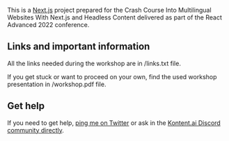 This is a [Next.js](https://nextjs.org/) project prepared for the Crash Course Into Multilingual Websites With Next.js and Headless Content delivered as part of the React Advanced 2022 conference.

## Links and important information

All the links needed during the workshop are in /links.txt file.

If you get stuck or want to proceed on your own, find the used workshop presentation in /workshop.pdf file.


## Get help

If you need to get help, [ping me on Twitter](https://twitter.com/ondrabus) or ask in the [Kontent.ai Discord community directly](https://bit.ly/kontent-discord).
